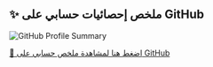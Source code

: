 ## ✨ ملخص إحصائيات حسابي على GitHub

![GitHub Profile Summary](path-to-your-image.png)

[🔗 اضغط هنا لمشاهدة ملخص حسابي على GitHub](https://profile-summary-for-github.com/user/bashmohandes-ahmed)
